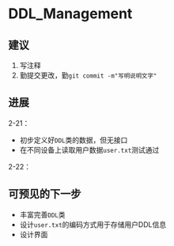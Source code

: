 # DDL_Management

## 建议

1. 写注释
2. 勤提交更改，勤`git commit -m"写明说明文字"`

## 进展

2-21：

- 初步定义好`DDL`类的数据，但无接口
- 在不同设备上读取用户数据`user.txt`测试通过

2-22：

## 可预见的下一步

- 丰富完善`DDL`类
- 设计`user.txt`的编码方式用于存储用户DDL信息
- 设计界面

